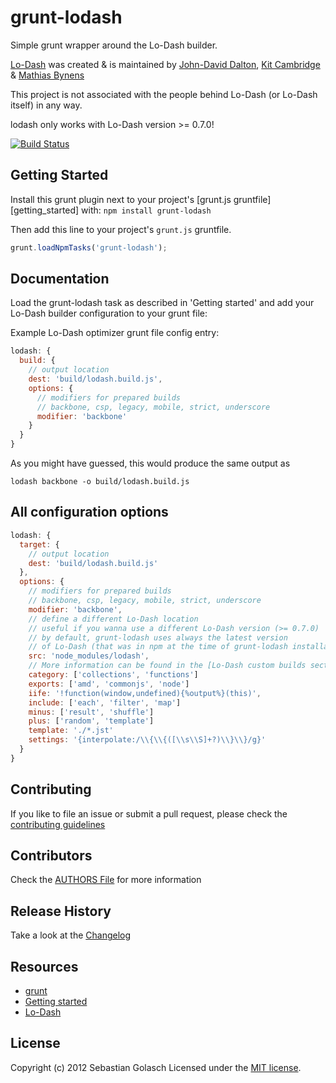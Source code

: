 # grunt-lodash

Simple grunt wrapper around the Lo-Dash builder.

[Lo-Dash](http://lodash.com/) was created & is maintained by
[John-David Dalton](http://allyoucanleet.com/), [Kit Cambridge](http://kitcambridge.github.com/) & [Mathias Bynens](http://mathiasbynens.be/)

This project is not associated with the people behind Lo-Dash (or Lo-Dash itself) in any way.

lodash only works with Lo-Dash version >= 0.7.0!

[![Build Status](https://secure.travis-ci.org/lodash/grunt-lodash.png?branch=master)](http://travis-ci.org/lodash/grunt-lodash)

## Getting Started
Install this grunt plugin next to your project's [grunt.js gruntfile][getting_started] with: `npm install grunt-lodash`

Then add this line to your project's `grunt.js` gruntfile.

```javascript
grunt.loadNpmTasks('grunt-lodash');
```

## Documentation
Load the grunt-lodash task as described in 'Getting started' and add your Lo-Dash builder
configuration to your grunt file:

Example Lo-Dash optimizer grunt file config entry:

```javascript
lodash: {
  build: {
    // output location
    dest: 'build/lodash.build.js',
    options: {
      // modifiers for prepared builds
      // backbone, csp, legacy, mobile, strict, underscore
      modifier: 'backbone'
    }
  }
}
```
As you might have guessed, this would produce the same output as

```shell
lodash backbone -o build/lodash.build.js
```

## All configuration options
```javascript
lodash: {
  target: {
    // output location
    dest: 'build/lodash.build.js'
  },
  options: {
    // modifiers for prepared builds
    // backbone, csp, legacy, mobile, strict, underscore
    modifier: 'backbone',
    // define a different Lo-Dash location
    // useful if you wanna use a different Lo-Dash version (>= 0.7.0)
    // by default, grunt-lodash uses always the latest version
    // of Lo-Dash (that was in npm at the time of grunt-lodash installation)
    src: 'node_modules/lodash',
    // More information can be found in the [Lo-Dash custom builds section](http://lodash.com/#custom-builds)
    category: ['collections', 'functions']
    exports: ['amd', 'commonjs', 'node']
    iife: '!function(window,undefined){%output%}(this)',
    include: ['each', 'filter', 'map']
    minus: ['result', 'shuffle']
    plus: ['random', 'template']
    template: './*.jst'
    settings: '{interpolate:/\\{\\{([\\s\\S]+?)\\}\\}/g}'
  }
}
```

## Contributing
If you like to file an issue or submit a pull request, please check the [contributing guidelines](https://github.com/lodash/grunt-lodash/blob/master/CONTRIBUTING.md)

## Contributors
Check the [AUTHORS File](https://github.com/lodash/grunt-lodash/blob/master/AUTHORS.md) for more information

## Release History
Take a look at the [Changelog](https://github.com/lodash/grunt-lodash/blob/master/CHANGELOG)

## Resources
+ [grunt](https://github.com/gruntjs/grunt)
+ [Getting started](http://gruntjs.com/getting-started)
+ [Lo-Dash](http://lodash.com/)

## License
Copyright (c) 2012 Sebastian Golasch
Licensed under the [MIT license](https://github.com/lodash/grunt-lodash/blob/master/LICENSE-MIT).
